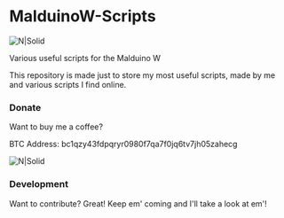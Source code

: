 # MalduinoW-Scripts

![N|Solid](https://i.imgur.com/E5ltGFC.png)

Various useful scripts for the Malduino W

This repository is made just to store my most useful scripts, made by me and various scripts I find online.

### Donate

Want to buy me a coffee?

BTC Address: bc1qzy43fdpqryr0980f7qa7f0jq6tv7jh05zahecg

![N|Solid](https://i.imgur.com/gSTg1Jk.png)


### Development

Want to contribute? Great!
Keep em' coming and I'll take a look at em'!
